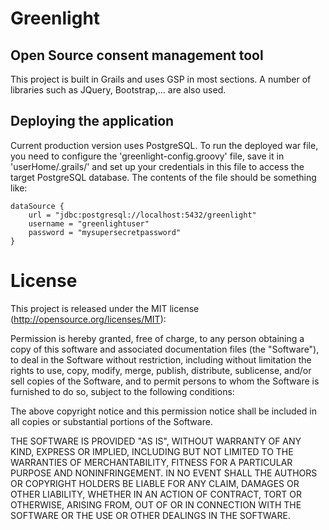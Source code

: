 Greenlight 
=======


Open Source consent management tool
------------
This project is built in Grails and uses GSP in most sections.
A number of libraries such as JQuery, Bootstrap,... are also used.



## Deploying the application
Current production version uses PostgreSQL. 
To run the deployed war file, you need to configure the 'greenlight-config.groovy' file, save it in 'userHome/.grails/' and set up your credentials in this file to access the target PostgreSQL database. The contents of the file should be something like:

```
dataSource {
    url = "jdbc:postgresql://localhost:5432/greenlight"
    username = "greenlightuser"
    password = "mysupersecretpassword"
}
```

# License

This project is released under the MIT license (http://opensource.org/licenses/MIT):

Permission is hereby granted, free of charge, to any person obtaining a copy
of this software and associated documentation files (the "Software"), to deal
in the Software without restriction, including without limitation the rights
to use, copy, modify, merge, publish, distribute, sublicense, and/or sell
copies of the Software, and to permit persons to whom the Software is
furnished to do so, subject to the following conditions:

The above copyright notice and this permission notice shall be included in
all copies or substantial portions of the Software.

THE SOFTWARE IS PROVIDED "AS IS", WITHOUT WARRANTY OF ANY KIND, EXPRESS OR
IMPLIED, INCLUDING BUT NOT LIMITED TO THE WARRANTIES OF MERCHANTABILITY,
FITNESS FOR A PARTICULAR PURPOSE AND NONINFRINGEMENT. IN NO EVENT SHALL THE
AUTHORS OR COPYRIGHT HOLDERS BE LIABLE FOR ANY CLAIM, DAMAGES OR OTHER
LIABILITY, WHETHER IN AN ACTION OF CONTRACT, TORT OR OTHERWISE, ARISING FROM,
OUT OF OR IN CONNECTION WITH THE SOFTWARE OR THE USE OR OTHER DEALINGS IN
THE SOFTWARE.








